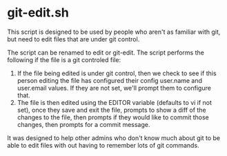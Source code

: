 # git-edit.sh

This script is designed to be used by people who aren't as familiar with git, but need to edit files that are under git control.

The script can be renamed to edit or git-edit. The script performs the following if the file is a git controled file:

1. If the file being edited is under git control, then we check to see if this person editing the file has configured their config user.name and user.email values. If they are not set, we'll prompt them to configure that.
2. The file is then edited using the EDITOR variable (defaults to vi if not set), once they save and exit the file, prompts to show a diff of the changes to the file, then prompts if they would like to commit those changes, then prompts for a commit message.

It was designed to help other admins who don't know much about git to be able to edit files with out having to remember lots of git commands.

